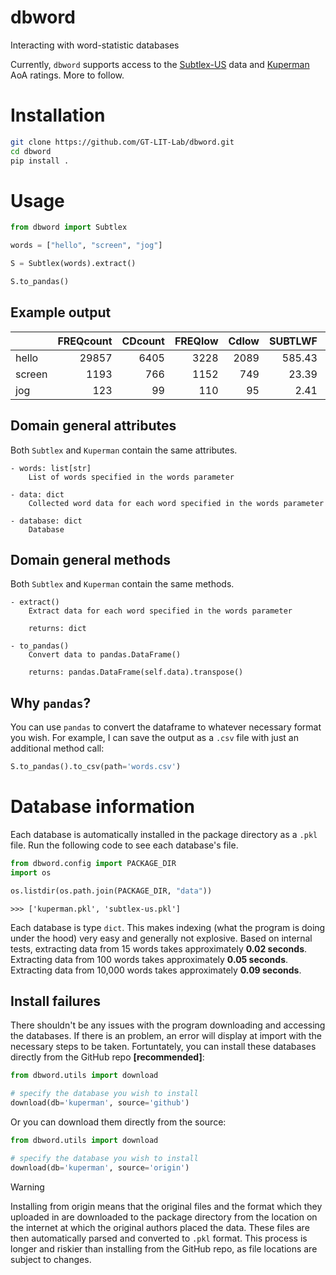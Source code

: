 # dbword
Interacting with word-statistic databases

Currently, `dbword` supports access to the [Subtlex-US](https://www.ugent.be/pp/experimentele-psychologie/en/research/documents/subtlexus) data and [Kuperman](https://link.springer.com/article/10.3758/s13428-012-0210-4#Sec4) AoA ratings. More to follow. 

# Installation

```bash
git clone https://github.com/GT-LIT-Lab/dbword.git
cd dbword
pip install .
```

# Usage

```python
from dbword import Subtlex

words = ["hello", "screen", "jog"]

S = Subtlex(words).extract()

S.to_pandas()
```
## Example output
|        |   FREQcount |   CDcount |   FREQlow |   Cdlow |   SUBTLWF |   Lg10WF |   SUBTLCD |   Lg10CD |
|:-------|------------:|----------:|----------:|--------:|----------:|---------:|----------:|---------:|
| hello  |       29857 |      6405 |      3228 |    2089 |    585.43 |   4.4751 |     76.36 |   3.8066 |
| screen |        1193 |       766 |      1152 |     749 |     23.39 |   3.077  |      9.13 |   2.8848 |
| jog    |         123 |        99 |       110 |      95 |      2.41 |   2.0934 |      1.18 |   2      |

## Domain general attributes
Both `Subtlex` and `Kuperman` contain the same attributes.

```
- words: list[str]
    List of words specified in the words parameter

- data: dict
    Collected word data for each word specified in the words parameter

- database: dict
    Database 
```

## Domain general methods
Both `Subtlex` and `Kuperman` contain the same methods.

```
- extract()
    Extract data for each word specified in the words parameter

    returns: dict

- to_pandas()
    Convert data to pandas.DataFrame()

    returns: pandas.DataFrame(self.data).transpose()
```

## Why `pandas`?
You can use `pandas` to convert the dataframe to whatever necessary format you wish. For example, I can save the output as a `.csv` file with just an additional method call:

```python
S.to_pandas().to_csv(path='words.csv')
```

# Database information
Each database is automatically installed in the package directory as a `.pkl` file. Run the following code to see each database's file.

```python
from dbword.config import PACKAGE_DIR
import os

os.listdir(os.path.join(PACKAGE_DIR, "data"))
```
```
>>> ['kuperman.pkl', 'subtlex-us.pkl']
```
Each database is type `dict`. This makes indexing (what the program is doing under the hood) very easy and generally not explosive. Based on internal tests, extracting data from 15 words takes approximately **0.02 seconds**. Extracting data from 100 words takes approximately **0.05 seconds**. Extracting data from 10,000 words takes approximately **0.09 seconds**.

## Install failures
There shouldn't be any issues with the program downloading and accessing the databases. If there is an problem, an error will display at import with the necessary steps to be taken. Fortuntately, you can install these databases directly from the GitHub repo **[recommended]**:

```python
from dbword.utils import download

# specify the database you wish to install
download(db='kuperman', source='github')
```
Or you can download them directly from the source:

```python
from dbword.utils import download

# specify the database you wish to install
download(db='kuperman', source='origin')
```

>[!WARNING]
Installing from origin means that the original files and the format which they uploaded in are downloaded to the package directory from the location on the internet at which the original authors placed the data. These files are then automatically parsed and converted to `.pkl` format. This process is longer and riskier than installing from the GitHub repo, as file locations are subject to changes.